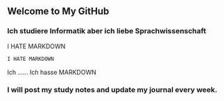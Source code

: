 ## Welcome to My GitHub


### Ich studiere Informatik aber ich liebe Sprachwissenschaft

I HATE MARKDOWN

```markdown
I HATE MARKDOWN
```
Ich ...... Ich hasse MARKDOWN

### I will post my study notes and update my journal every week.
